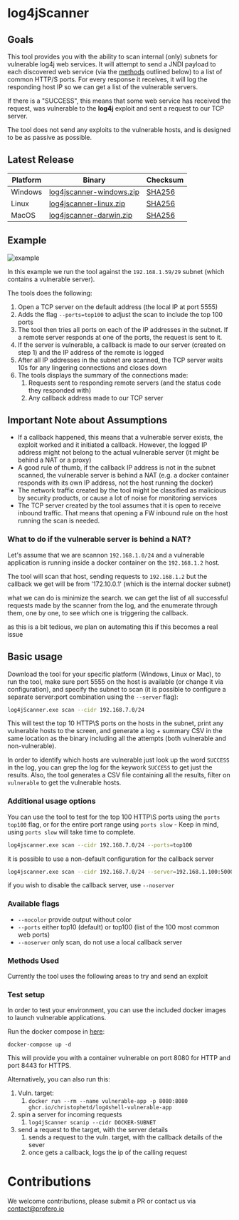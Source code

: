 # log4jScanner

## Goals

This tool provides you with the ability to scan internal (only) subnets for vulnerable log4j web services. 
It will attempt to send a JNDI payload to each discovered web service (via the [methods](#methods_used) outlined below) to a list of common HTTP/S ports. 
For every response it receives, it will log the responding host IP so we can get a list of the vulnerable servers.

If there is a "SUCCESS", this means that some web service has received the request, was vulnerable to the **log4j** exploit and sent a request to our TCP server.

The tool does not send any exploits to the vulnerable hosts, and is designed to be as passive as possible.

## Latest Release

| Platform | Binary   | Checksum |
|----------|----------|----------|
| Windows  |[log4jscanner-windows.zip](https://github.com/proferosec/log4jScanner/releases/download/latest/log4jscanner-windows.zip) | [SHA256](https://github.com/proferosec/log4jScanner/releases/download/latest/windows.sha256.txt) |
| Linux  |[log4jscanner-linux.zip](https://github.com/proferosec/log4jScanner/releases/download/latest/log4jscanner-linux.zip) | [SHA256](https://github.com/proferosec/log4jScanner/releases/download/latest/linux.sha256.txt) |
| MacOS  |[log4jscanner-darwin.zip](https://github.com/proferosec/log4jScanner/releases/download/latest/log4jscanner-darwin.zip) | [SHA256](https://github.com/proferosec/log4jScanner/releases/download/latest/darwin.sha256.txt) |

## Example

![example](https://github.com/proferosec/log4jScanner/blob/staging/movie.gif)

In this example we run the tool against the `192.168.1.59/29` subnet (which contains a vulnerable server). 

The tools does the following:
1. Open a TCP server on the default address (the local IP at port 5555)
2. Adds the flag `--ports=top100` to adjust the scan to include the top 100 ports
3. The tool then tries all ports on each of the IP addresses in the subnet. If a remote server responds at one of the ports, the request is sent to it.
4. If the server is vulnerable, a callback is made to our server (created on step 1) and the IP address of the remote is logged
5. After all IP addresses in the subnet are scanned, the TCP server waits 10s for any lingering connections and closes down
6. The tools displays the summary of the connections made:
   1. Requests sent to responding remote servers (and the status code they responded with)
   2. Any callback address made to our TCP server

## Important Note about Assumptions

* If a callback happened, this means that a vulnerable server exists, the exploit worked and it initiated a callback. 
However, the logged IP address might not belong to the actual vulnerable server (it might be behind a NAT or a proxy)
* A good rule of thumb, if the callback IP address is not in the subnet scanned, the vulnerable server is behind a NAT 
(e.g. a docker container responds with its own IP address, not the host running the docker)
* The network traffic created by the tool might be classified as malicious by security products, or cause a lot of noise for monitoring services
* The TCP server created by the tool assumes that it is open to receive inbound traffic. That means that opening a FW inbound rule on the host running the scan is needed.

### What to do if the vulnerable server is behind a NAT?

Let's assume that we are scannon `192.168.1.0/24` and a vulnerable application is running inside a docker container on the `192.168.1.2` host.

The tool will scan that host, sending requests to `192.168.1.2` but the callback we get will be from '172.10.0.1' (which is the internal docker subnet)

what we can do is minimize the search. we can get the list of all successful requests made by the scanner from the log, and the enumerate 
through them, one by one, to see which one is triggering the callback.

as this is a bit tedious, we plan on automating this if this becomes a real issue 


## Basic usage
Download the tool for your specific platform (Windows, Linux or Mac), to run the tool, make sure port 5555 on the host is available (or change it via configuration), 
and specify the subnet to scan (it is possible to configure a separate server:port combination using the `--server` flag):

```bash
log4jScanner.exe scan --cidr 192.168.7.0/24
```

This will test the top 10 HTTP\S ports on the hosts in the subnet,  print any vulnerable hosts to the screen, 
and generate a log + summary CSV in the same location as the binary including all the attempts (both vulnerable and non-vulnerable).

In order to identify which hosts are vulnerable just look up the word `SUCCESS` in the log, you can grep the log for the keywork `SUCCESS` to get just the results.
Also, the tool generates a CSV file containing all the results, filter on `vulnerable` to get the vulnerable hosts.

### Additional usage options
You can use the tool to test for the top 100 HTTP\S ports using the `ports top100` flag, or for the entire port range using `ports slow` - Keep in mind, using `ports slow` will take time to complete.

```bash
log4jscanner.exe scan --cidr 192.168.7.0/24 --ports=top100
```

it is possible to use a non-default configuration for the callback server
```bash
log4jscanner.exe scan --cidr 192.168.7.0/24 --server=192.168.1.100:5000
```

if you wish to disable the callback server, use `--noserver`

### Available flags

* `--nocolor` provide output without color
* `--ports` either top10 (default) or top100 (list of the 100 most common web ports)
* `--noserver` only scan, do not use a local callback server

### Methods Used

Currently the tool uses the following areas to try and send an exploit

### Test setup

In order to test your environment, you can use the included docker images to launch vulnerable applications.

Run the docker compose in [here](https://github.com/proferosec/log4jScanner/tree/main/docker):

`docker-compose up -d`

This will provide you with a container vulnerable on port 8080 for HTTP and port 8443 for HTTPS.

Alternatively, you can also run this:
1. Vuln. target: 
   1. `docker run --rm --name vulnerable-app -p 8080:8080 ghcr.io/christophetd/log4shell-vulnerable-app`
2. spin a server for incoming requests
   1. `log4jScanner scanip --cidr DOCKER-SUBNET`
3. send a request to the target, with the server details
   1. sends a request to the vuln. target, with the callback details of the sever
   2. once gets a callback, logs the ip of the calling request


# Contributions

We welcome contributions, please submit a PR or contact us via contact@profero.io
